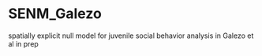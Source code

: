 # SENM_Galezo
spatially explicit null model for juvenile social behavior analysis in Galezo et al in prep
